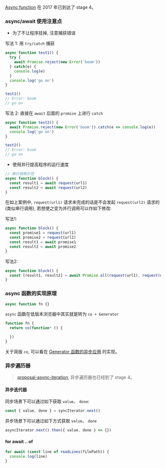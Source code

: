 [Async function](https://github.com/tc39/proposals/blob/master/finished-proposals.md) 在 2017 年已到达了 stage 4。

### async/await 使用注意点

* 为了不让程序挂掉, 注意捕获错误

写法 1: 用 `try/catch` 捕获

```js
async function test1() {
  try {
    await Promise.reject(new Error('boom'))
  } catch(e) {
    console.log(e)
  }
  console.log('go on')
}

test1()
// Error: boom
// go on
```

写法 2: 直接在 `await` 后面的 `promise` 上进行 `catch`

```js
async function test2() {
  await Promise.reject(new Error('boom')).catch(e => console.log(e))
  console.log('go on')
}

test2()
// Error: boom
// go on
```

* 使用并行提高程序的运行速度

```js
// 串行调用示范
async function block() {
  const result1 = await request(url1)
  const result2 = await request(url2)
}
```

在如上案例中, `request(url1)` 请求未完成的话是不会发起 `request(url2)` 请求的(类似串行调用), 若想使之变为并行调用可以作如下修改:

写法1:

```js
async function block() {
  const promise1 = request(url1)
  const promise2 = request(url2)
  const result1 = await promise1
  const result2 = await promise2
}
```

写法2:

```js
async function block() {
  const [result1, result2] = await Promise.all(request(url1), request(url2))
}
```

### async 函数的实现原理

```js
async function fn {}
```

`async` 函数在低版本浏览器中其实就是转为 `co + Generator`

```js
function fn {
  return co(function* () {

  })
}
```

关于简版 `co`, 可以看在 [Generator 函数的异步应用](https://github.com/MuYunyun/blog/blob/master/BasicSkill/readES6/Generator%E6%9C%AD%E8%AE%B0.md#generator-%E5%87%BD%E6%95%B0%E7%9A%84%E5%BC%82%E6%AD%A5%E5%BA%94%E7%94%A8) 的实现。

### 异步遍历器

> [proposal-async-iteration](https://github.com/tc39/proposal-async-iteration), 异步遍历器也已经到了 stage 4。

#### 异步迭代器

同步场景下可以通过如下获取 `value`、 `done`:

```js
const { value, done } = syncIterator.next()
```

异步场景下可以通过如下方式获取 `value`、 `done`

```js
asyncIterator.next().then({ value, done } => {})
```

#### for await .. of

```js
for await (const line of readLines(filePath)) {
  console.log(line)
}
```

